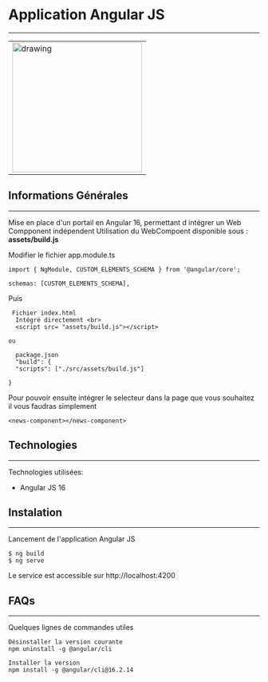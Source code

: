 ﻿## <h1>Application Angular JS</h1>
***
<table>
  <tr>
    <td><img src="https://www.mag-corp.com/wp-content/uploads/2021/08/angular.png" alt="drawing" height="260px"/></td>
  </tr>
</table>

## Informations Générales
***
Mise en place d'un portail en Angular 16, permettant d intégrer un Web Compponent indépendent
Utilisation du WebCompoent disponible sous :<br>
**assets/build.js**

Modifier le fichier app.module.ts
```
import { NgModule, CUSTOM_ELEMENTS_SCHEMA } from '@angular/core';

schemas: [CUSTOM_ELEMENTS_SCHEMA],
```
Puis
```
 Fichier index.html
  Intégré directement <br>
  <script src= "assets/build.js"></script>

ou
  
  package.json
  "build": {
  "scripts": ["./src/assets/build.js"]

}
```
Pour pouvoir ensuite intégrer le selecteur dans la page que vous souhaitez il vous faudras simplement
```
<news-component></news-component>
```
## Technologies
***
Technologies utilisées:
* Angular JS 16

  
## Instalation
***

Lancement de l'application Angular JS<br>
```
$ ng build
$ ng serve
```
Le service est accessible sur http://localhost:4200

## FAQs
***
Quelques lignes de commandes utiles<br>
```
Désinstaller la version courante
npm uninstall -g @angular/cli

Installer la version
npm install -g @angular/cli@16.2.14

```

